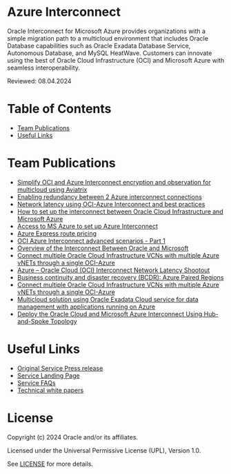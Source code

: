 # Azure Interconnect
 
Oracle Interconnect for Microsoft Azure provides organizations with a simple migration path to a multicloud environment that includes Oracle Database capabilities such as Oracle Exadata Database Service, Autonomous Database, and MySQL HeatWave. Customers can innovate using the best of Oracle Cloud Infrastructure (OCI) and Microsoft Azure with seamless interoperability.
 
Reviewed: 08.04.2024

# Table of Contents
 
- [Team Publications](#team-publications)
- [Useful Links](#useful-links)
 
# Team Publications
  
- [Simplify OCI and Azure Interconnect encryption and observation for multicloud using Aviatrix](https://blogs.oracle.com/cloud-infrastructure/post/simplify-ociazure-interconnect-observation-using-aviatrix)
- [Enabling redundancy between 2 Azure interconnect connections](https://www.ateam-oracle.com/post/oci-azure-interconnect-advanced-scenarios---part2)
- [Network latency using OCI-Azure Interconnect and best practices](https://blogs.oracle.com/cloud-infrastructure/post/network-latency-oci-azure-best-practices)
- [How to set up the interconnect between Oracle Cloud Infrastructure and Microsoft Azure](https://medium.com/@j.jamalarif/how-to-setup-the-interconnect-between-oracle-cloud-infrastructure-and-microsoft-azure-da359233e5e9)
- [Access to MS Azure to set up Azure Interconnect](https://docs.oracle.com/en-us/iaas/Content/Network/Concepts/azure.htm)
- [Azure Express route pricing](https://azure.microsoft.com/en-us/pricing/details/expressroute/)
- [OCI Azure Interconnect advanced scenarios - Part 1](https://www.ateam-oracle.com/post/oci-azure-interconnect-advanced-scenarios---part1)
- [Overview of the Interconnect Between Oracle and Microsoft](https://blogs.oracle.com/cloud-infrastructure/post/overview-of-the-interconnect-between-oracle-and-microsoft)
- [Connect multiple Oracle Cloud Infrastructure VCNs with multiple Azure vNETs through a single OCI-Azure](https://blogs.oracle.com/cloud-infrastructure/connect-multiple-oracle-cloud-infrastructure-vcns-with-multiple-azure-vnets-through-a-single-oci-azure)
- [Azure – Oracle Cloud (OCI) Interconnect Network Latency Shootout](https://blog.maxjahn.at/2020/02/azure-oracle-cloud-oci-interconnect-network-latency-shootout/)
- [Business continuity and disaster recovery (BCDR): Azure Paired Regions](https://docs.microsoft.com/en-us/azure/best-practices-availability-paired-regions)
- [Connect multiple Oracle Cloud Infrastructure VCNs with multiple Azure vNETs through a single OCI-Azure](https://blogs.oracle.com/cloud-infrastructure/post/connect-multiple-oracle-cloud-infrastructure-vcns-with-multiple-azure-vnets-through-a-single-oci-azure)
- [Multicloud solution using Oracle Exadata Cloud service for data management with applications running on Azure](https://blogs.oracle.com/cloud-infrastructure/post/multicloud-solution-using-oracle-exadata-cloud-service-for-data-management-with-applications-running-on-azure)
- [Deploy the Oracle Cloud and Microsoft Azure Interconnect Using Hub-and-Spoke Topology](https://docs.oracle.com/en-us/iaas/Content/Resources/Assets/whitepapers/deploy_oracle_cloud_and_microsoft_azure_interconnect_using_hub_spoke_topology.pdf)

 
# Useful Links
 
- [Original Service Press release](https://www.oracle.com/corporate/pressrelease/microsoft-and-oracle-to-interconnect-microsoft-azure-and-oracle-cloud-060519.html)
- [Service Landing Page](https://www.oracle.com/cloud/azure/interconnect/)
- [Service FAQs](https://www.oracle.com/cloud/azure/interconnect/faq/)
- [Technical white papers](https://docs.oracle.com/en-us/iaas/Content/General/Reference/aqswhitepapers.htm)


# License
 
Copyright (c) 2024 Oracle and/or its affiliates.
 
Licensed under the Universal Permissive License (UPL), Version 1.0.
 
See [LICENSE](https://github.com/oracle-devrel/technology-engineering/blob/main/LICENSE) for more details.
